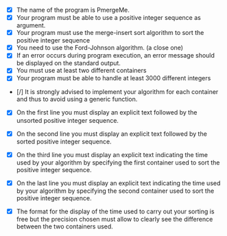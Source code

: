 -   [x] The name of the program is PmergeMe.
-   [x] Your program must be able to use a positive integer sequence as argument.
-   [x] Your program must use the merge-insert sort algorithm to sort the positive integer sequence
-   [x] You need to use the Ford-Johnson algorithm. (a close one)
-   [x] If an error occurs during program execution, an error message should be displayed on the standard output.
-   [x] You must use at least two different containers
-   [x] Your program must be able to handle at least 3000 different integers

-   [/] It is strongly advised to implement your algorithm for each container and thus to avoid using a generic function.

-   [x] On the first line you must display an explicit text followed by the unsorted positive integer sequence.
-   [x] On the second line you must display an explicit text followed by the sorted positive integer sequence.
-   [x] On the third line you must display an explicit text indicating the time used by your algorithm by specifying the first container used to sort the positive integer sequence.
-   [x] On the last line you must display an explicit text indicating the time used by your algorithm by specifying the second container used to sort the positive integer sequence.

-   [x] The format for the display of the time used to carry out your sorting is free but the precision chosen must allow to clearly see the difference between the two containers used.
